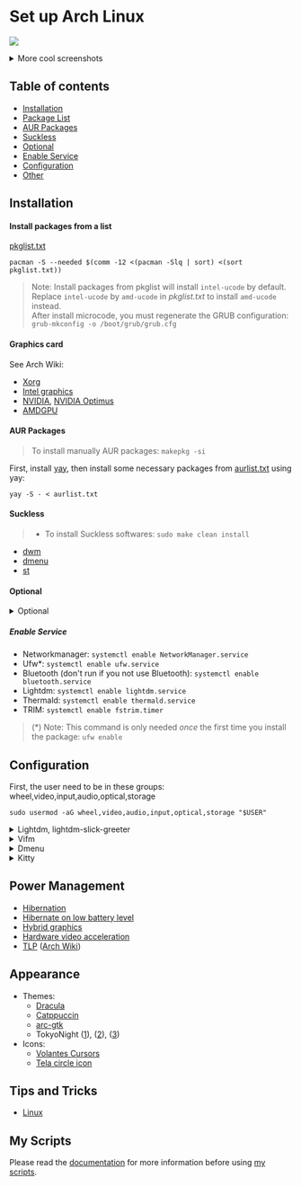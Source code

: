 # Set up Arch Linux

![](https://raw.githubusercontent.com/TTlaugh/Dotfiles/master/.github/screenshot1.png)
<details>
<summary>More cool screenshots</summary>

![](https://raw.githubusercontent.com/TTlaugh/Dotfiles/master/.github/screenshot2.png)
![](https://raw.githubusercontent.com/TTlaugh/Dotfiles/master/.github/screenshot3.png)
![](https://raw.githubusercontent.com/TTlaugh/Dotfiles/master/.github/screenshot4.png)
![](https://raw.githubusercontent.com/TTlaugh/Dotfiles/master/.github/screenshot5.png)
</details>

## Table of contents

- [Installation](https://github.com/TTlaugh/Dotfiles#installation)
- [Package List](https://github.com/TTlaugh/Dotfiles#install-packages-from-a-list)
- [AUR Packages](https://github.com/TTlaugh/Dotfiles#aur-packages)
- [Suckless](https://github.com/TTlaugh/Dotfiles#suckless)
- [Optional](https://github.com/TTlaugh/Dotfiles#optional)
- [Enable Service](https://github.com/TTlaugh/Dotfiles#enable-service)
- [Configuration](https://github.com/TTlaugh/Dotfiles#configuration)
- [Other](https://github.com/TTlaugh/Dotfiles#other)

## Installation

#### Install packages from a list
[pkglist.txt](https://github.com/TTlaugh/Dotfiles/blob/master/pkg/pkglist.txt)
```
pacman -S --needed $(comm -12 <(pacman -Slq | sort) <(sort pkglist.txt))
```
> Note: Install packages from pkglist will install `intel-ucode` by default. Replace `intel-ucode` by `amd-ucode` in *pkglist.txt* to install `amd-ucode` instead. <br>
After install microcode, you must regenerate the GRUB configuration: <br>
`grub-mkconfig -o /boot/grub/grub.cfg`

#### Graphics card
See Arch Wiki:
- [Xorg](https://wiki.archlinux.org/title/Xorg)
- [Intel graphics](https://wiki.archlinux.org/title/Intel_graphics)
- [NVIDIA](https://wiki.archlinux.org/title/NVIDIA), [NVIDIA Optimus](https://wiki.archlinux.org/title/NVIDIA_Optimus)
- [AMDGPU](https://wiki.archlinux.org/title/AMDGPU)

#### AUR Packages
> To install manually AUR packages: `makepkg -si`

First, install [yay](https://aur.archlinux.org/packages/yay), then install some necessary packages from [aurlist.txt](https://github.com/TTlaugh/Dotfiles/blob/master/pkg/aurlist.txt) using yay:
```
yay -S - < aurlist.txt
```

#### Suckless
> - To install Suckless softwares: `sudo make clean install`
- [dwm](https://github.com/TTlaugh/dwm)
- [dmenu](https://tools.suckless.org/dmenu)
- [st](https://st.suckless.org)

#### Optional
<details>
<summary>Optional</summary>

> NOTE: You should read the application documentation for more information on the Archwiki or the application main page.
- VirtualBox
- LibreOffice
- mutt-wizard ([LukeSmith](https://github.com/LukeSmithxyz/mutt-wizard))
- auto-cpufreq ([github](https://github.com/AdnanHodzic/auto-cpufreq))
- tlp
- reflector
- aria2
- yt-dlp
- speedtest-cli
</details>

##### Enable Service
- Networkmanager: `systemctl enable NetworkManager.service`
- Ufw\*: `systemctl enable ufw.service`
- Bluetooth (don't run if you not use Bluetooth): `systemctl enable bluetooth.service`
- Lightdm: `systemctl enable lightdm.service`
- Thermald: `systemctl enable thermald.service`
- TRIM: `systemctl enable fstrim.timer`
> (\*) Note: This command is only needed *once* the first time you install the package: `ufw enable`

## Configuration

First, the user need to be in these groups: wheel,video,input,audio,optical,storage
```
sudo usermod -aG wheel,video,audio,input,optical,storage "$USER"
```

<details>
<summary>Lightdm, lightdm-slick-greeter</summary>

#### Lightdm
- Edit config file in */etc/lightdm/lightdm.conf*
  ```
  [Seat:*]
  .....
  greeter-session=lightdm-slick-greeter
  user-session=dwm
  #user-session=i3
  .....
  ```
##### lightdm-slick-greeter
- Copy the picture you want to set background to */usr/share/backgrounds/*
- Create *slick-greeter.conf* as */etc/lightdm/slick-greeter.conf* and edit:
  ```
  [Greeter]
  background=/usr/share/backgrounds/<picture>
  ```
</details>

<details>
<summary>Vifm</summary>

- Copy **myvifmrc** to `~/.config/vifm/`
- In default *vifmrc* files:
    - Comment or delete the line that set default colorscheme.
    - Search for `gvim` and comment or delete these lines.
    - Add this to your vifmrc: `source $HOME/.config/vifm/myvifmrc`
- If you want to have *image preview* then you need to read the **myvifmrc** and follow the steps in it.

> NOTE: you must execute **vifmrun** script to use vifm with Ueberzug support. In other way, you can create symbolic links to add this script to PATH (assuming ~/.local/bin is in your system-wide PATH): `ln -sf ~/.config/vifm/scripts/vifmrun ~/.local/bin/ifm`
</details>

<details>
<summary>Dmenu</summary>

- Add this patch for [mouse support](https://tools.suckless.org/dmenu/patches/mouse-support).
- Edit *config.def.h*:
  - Font: `Hack Nerd Font`
  - Font size: `12`
  - Colors:
    ```
    [SchemeNorm] = { "#777c99", "#1a1b26" },
    [SchemeSel] = { "#0f0f14", "#7aa2f7" },
    ```
</details>

<details>
<summary>Kitty</summary>

- Copy default config file to ***~/.config/***
    ```
    cp /usr/share/doc/kitty/kitty.conf ~/.config/kitty/
    ```
- Configure
    ```
    #: Fonts
    font_family      JetBrains Mono
    bold_font        JetBrains Mono Bold
    italic_font      JetBrains Mono Italic
    bold_italic_font JetBrains Mono Bold Italic
    font_size 15.0

    #: Window layout
    window_padding_width 5
    hide_window_decorations yes

    #: Color scheme
    background_opacity 0.9

    #: TokyoNight theme
    include tokyonight_moon.conf
    #: Dracula theme
    # include dracula.conf
    ```
- Nerd Symbols
    ```
    # - Use additional nerd symbols
    # See https://github.com/be5invis/Iosevka/issues/248
    # See https://github.com/ryanoasis/nerd-fonts/wiki/Glyph-Sets-and-Code-Points

    # Seti-UI + Custom
    symbol_map U+E5FA-U+E6AC Symbols Nerd Font

    # Devicons
    symbol_map U+E700-U+E7C5 Symbols Nerd Font

    # Font Awesome
    symbol_map U+F000-U+F2E0 Symbols Nerd Font

    # Font Awesome Extension
    symbol_map U+E200-U+E2A9 Symbols Nerd Font

    # Material Design Icons
    symbol_map U+F0001-U+F1AF0 Symbols Nerd Font

    # Weather
    symbol_map U+E300-U+E3E3 Symbols Nerd Font

    # Octicons
    symbol_map U+F400-U+F532,U+2665,U+26A1 Symbols Nerd Font

    # Powerline Symbols
    symbol_map U+E0A0-U+E0A2,U+E0B0-U+E0B3 Symbols Nerd Font

    # Powerline Extra Symbols
    symbol_map U+E0A3,U+E0B4-U+E0C8,U+E0CA,U+E0CC-U+E0D4 Symbols Nerd Font

    # IEC Power Symbols
    symbol_map U+23FB-U+23FE,U+2B58 Symbols Nerd Font

    # Font Logos
    symbol_map U+F300-U+F32F Symbols Nerd Font

    # Pomicons
    symbol_map U+E000-U+E00A Symbols Nerd Font

    # Codicons
    symbol_map U+EA60-U+EBEB Symbols Nerd Font

    # Additional sets
    symbol_map U+E276C-U+E2771 Symbols Nerd Font # Heavy Angle Brackets
    symbol_map U+2500-U+259F Symbols Nerd Font # Box Drawing

    # Some symbols not covered by Symbols Nerd Font
    # nonicons contains icons in the range: U+F101-U+F27D
    # U+F167 is HTML logo, but YouTube logo in Symbols Nerd Font
    symbol_map U+F102,U+F116-U+F118,U+F12F,U+F13E,U+F1AF,U+F1BF,U+F1CF,U+F1FF,U+F20F,U+F21F-U+F220,U+F22E-U+F22F,U+F23F,U+F24F,U+F25F nonicons
    ```
- Theme: [Dracula](https://draculatheme.com/kitty), [TokyoNight](https://github.com/folke/tokyonight.nvim/tree/main/extras/kitty)
</details>

## Power Management

- [Hibernation](https://wiki.archlinux.org/title/Power_management/Suspend_and_hibernate#Hibernation)
- [Hibernate on low battery level](https://wiki.archlinux.org/title/laptop#Hibernate_on_low_battery_level)
- [Hybrid graphics](https://wiki.archlinux.org/title/hybrid_graphics)
- [Hardware video acceleration](https://wiki.archlinux.org/title/Hardware_video_acceleration)
- [TLP](https://linrunner.de/tlp/) ([Arch Wiki](https://wiki.archlinux.org/title/TLP))

## Appearance
- Themes:
    - [Dracula](https://draculatheme.com)
    - [Catppuccin](https://github.com/catppuccin/catppuccin)
    - [arc-gtk](https://github.com/horst3180/Arc-theme)
    - TokyoNight ([1](https://github.com/folke/tokyonight.nvim)), ([2](https://github.com/enkia/tokyo-night-vscode-theme)), ([3](https://www.gnome-look.org/p/1681315/))
- Icons:
    - [Volantes Cursors](https://www.gnome-look.org/p/1356095)
    - [Tela circle icon](https://www.gnome-look.org/p/1359276)

## Tips and Tricks
- [Linux](https://github.com/TTlaugh/Dotfiles/tree/master/.github/TIPS.md)

## My Scripts
Please read the [documentation](https://github.com/TTlaugh/Dotfiles/tree/master/.github/SCRIPTS.md) for more information before using [my scripts](https://github.com/TTlaugh/Dotfiles/tree/master/.scripts).

